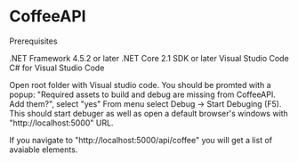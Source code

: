 # CoffeeAPI

Prerequisites

.NET Framework 4.5.2 or later
.NET Core 2.1 SDK or later
Visual Studio Code
C# for Visual Studio Code

Open root folder with Visual studio code. 
You should be promted with a popup: "Required assets to build and debug are missing from CoffeeAPI. Add them?", select "yes"
From menu select Debug -> Start Debuging (F5). 
This should start debuger as well as open a default browser's windows with "http://localhost:5000" URL.

If you navigate to "http://localhost:5000/api/coffee" you will get a list of avaiable elements.
